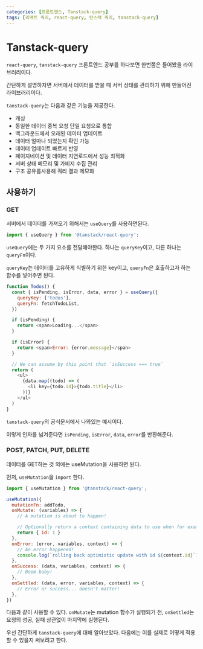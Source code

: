 ```yaml
---
categories: [프론트엔드, Tanstack-query]
tags: [리액트 쿼리, react-query, 탄스택 쿼리, tanstack-query]
---
```


# Tanstack-query
`react-query`, `tanstack-query` 프론트엔드 공부를 하다보면 한번쯤은 들어봤을 라이브러리이다.

간단하게 설명하자면 서버에서 데이터를 받을 때 서버 상태를 관리하기 위해 만들어진 라이브러리이다.

`tanstack-query`는 다음과 같은 기능을 제공한다.

- 캐싱
- 동일한 데이터 중복 요청 단일 요청으로 통합
- 백그라운드에서 오래된 데이터 업데이트
- 데이터 얼마나 되었는지 확인 가능
- 데이터 업데이트 빠르게 반영
- 페이지네이션 및 데이터 지연로드에서 성능 최적화
- 서버 상태 메모리 및 가비지 수집 관리
- 구조 공유를사용해 쿼리 결과 메모화


## 사용하기

### GET

서버에서 데이터를 가져오기 위해서는 `useQuery`를 사용하면된다.

```js
import { useQuery } from '@tanstack/react-query';
```

`useQuery`에는 두 가지 요소를 전달해야한다. 하나는 `queryKey`이고, 다른 하나는 `queryFn`이다.

`queryKey`는 데이터를 고유하게 식별하기 위한 key이고,
`queryFn`은 호출하고자 하는 함수를 넣어주면 된다.

```js
function Todos() {
  const { isPending, isError, data, error } = useQuery({
    queryKey: ['todos'],
    queryFn: fetchTodoList,
  })

  if (isPending) {
    return <span>Loading...</span>
  }

  if (isError) {
    return <span>Error: {error.message}</span>
  }

  // We can assume by this point that `isSuccess === true`
  return (
    <ul>
      {data.map((todo) => (
        <li key={todo.id}>{todo.title}</li>
      ))}
    </ul>
  )
}

```
`tanstack-query`의 공식문서에서 나와있는 예시이다.

이렇게 인자를 넘겨준다면 `isPending`, `isError`, `data`, `error`를 반환해준다.


### POST, PATCH, PUT, DELETE

데이터를 GET하는 것 외에는 useMutation을 사용하면 된다.

먼저, `useMutation`을 `import` 한다.

```js
import { useMutation } from '@tanstack/react-query';
```

```js
useMutation({
  mutationFn: addTodo,
  onMutate: (variables) => {
    // A mutation is about to happen!

    // Optionally return a context containing data to use when for example rolling back
    return { id: 1 }
  },
  onError: (error, variables, context) => {
    // An error happened!
    console.log(`rolling back optimistic update with id ${context.id}`)
  },
  onSuccess: (data, variables, context) => {
    // Boom baby!
  },
  onSettled: (data, error, variables, context) => {
    // Error or success... doesn't matter!
  },
})
```
다음과 같이 사용할 수 있다.
`onMutate`는  mutation 함수가 실행되기 전,
`onSettled`는 요청의 성공, 실패 상관없이 마지막에 실행된다.

우선 간단하게 `tanstack-query`에 대해 알아보았다. 다음에는 이를 실제로 어떻게 적용할 수 있을지 써보려고 한다.